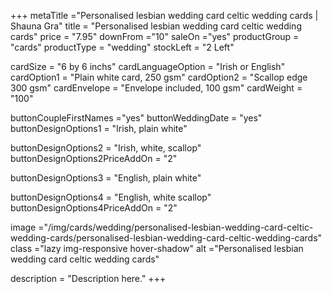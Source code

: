 +++
metaTitle ="Personalised lesbian wedding card celtic wedding cards | Shauna Gra"
title = "Personalised lesbian wedding card celtic wedding cards"
price = "7.95"
downFrom ="10"
saleOn ="yes"
productGroup = "cards"
productType = "wedding"
stockLeft = "2 Left" 
 
cardSize = "6  by 6 inchs" 
cardLanguageOption = "Irish or English" 
cardOption1 = "Plain white card, 250 gsm" 
cardOption2 = "Scallop edge 300 gsm" 
cardEnvelope = "Envelope included, 100 gsm" 
cardWeight = "100" 
 
buttonCoupleFirstNames ="yes" 
buttonWeddingDate = "yes" 
buttonDesignOptions1 = "Irish, plain white" 

buttonDesignOptions2 = "Irish, white, scallop" 
buttonDesignOptions2PriceAddOn = "2"

buttonDesignOptions3 = "English, plain white" 

buttonDesignOptions4 = "English, white scallop" 
buttonDesignOptions4PriceAddOn = "2"
 
image ="/img/cards/wedding/personalised-lesbian-wedding-card-celtic-wedding-cards/personalised-lesbian-wedding-card-celtic-wedding-cards"
class ="lazy img-responsive hover-shadow"
alt ="Personalised lesbian wedding card celtic wedding cards"
 
description = "Description here."
+++
